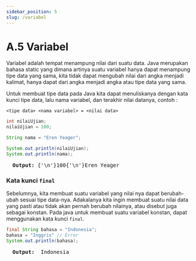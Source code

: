 ```yaml
---
sidebar_position: 5
slug: /variabel
---
```


# A.5 Variabel

Variabel adalah tempat menampung nilai dari suatu data. Java merupakan bahasa static yang dimana artinya suatu variabel hanya dapat menampung tipe data yang sama, kita tidak dapat mengubah nilai dari angka menjadi kalimat, hanya dapat dari angka menjadi angka atau tipe data yang sama.

Untuk membuat tipe data pada Java kita dapat menuliskanya dengan kata kunci tipe data, lalu nama variabel, dan terakhir nilai datanya, contoh :
```text
<tipe data> <nama variabel> = <nilai data>
```
```java
int nilaiUjian;
nilaiUjian = 100;

String nama = "Eren Yeager";

System.out.println(nilaiUjian);
System.out.println(nama);
```
<pre>
  <b>Output: </b>{'\n'}100{'\n'}Eren Yeager
</pre>

### Kata kunci `final`
Sebelumnya, kita membuat suatu variabel yang nilai nya dapat berubah-ubah sesuai tipe data-nya. Adakalanya kita ingin membuat suatu nilai data yang pasti atau tidak akan pernah berubah nilainya, atau disebut juga sebagai konstan. Pada java untuk membuat suatu variabel konstan, dapat menggunakan kata kunci `final`.
```java
final String bahasa = "Indonesia";
bahasa = "Inggris" // Error
System.out.println(bahasa);
```
<pre>
  <b>Output: </b> Indonesia
</pre>